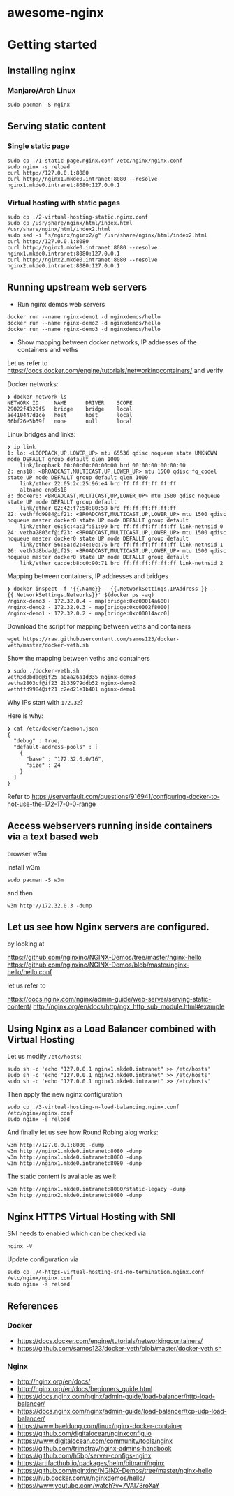 # awesome-nginx

# Getting started

## Installing nginx
### Manjaro/Arch Linux
```
sudo pacman -S nginx
```

## Serving static content

### Single static page
```
sudo cp ./1-static-page.nginx.conf /etc/nginx/nginx.conf
sudo nginx -s reload
curl http://127.0.0.1:8080
curl http://nginx1.mkde0.intranet:8080 --resolve nginx1.mkde0.intranet:8080:127.0.0.1
```

### Virtual hosting with static pages
```
sudo cp ./2-virtual-hosting-static.nginx.conf
sudo cp /usr/share/nginx/html/index.html /usr/share/nginx/html/index2.html
sudo sed -i "s/nginx/nginx2/g" /usr/share/nginx/html/index2.html
curl http://127.0.0.1:8080
curl http://nginx1.mkde0.intranet:8080 --resolve nginx1.mkde0.intranet:8080:127.0.0.1
curl http://nginx2.mkde0.intranet:8080 --resolve nginx2.mkde0.intranet:8080:127.0.0.1
```

## Running upstream web servers
- Run nginx demos web servers
```
docker run --name nginx-demo1 -d nginxdemos/hello
docker run --name nginx-demo2 -d nginxdemos/hello
docker run --name nginx-demo3 -d nginxdemos/hello
```
- Show mapping between docker networks, IP addresses of the containers
  and veths

Let us refer to
https://docs.docker.com/engine/tutorials/networkingcontainers/ and
verify

Docker networks:
```
❯ docker network ls
NETWORK ID     NAME      DRIVER    SCOPE
29022f4329f5   bridge    bridge    local
ae410447d1ce   host      host      local
66bf26e5b59f   none      null      local
```
Linux bridges and links:
```
❯ ip link
1: lo: <LOOPBACK,UP,LOWER_UP> mtu 65536 qdisc noqueue state UNKNOWN mode DEFAULT group default qlen 1000
    link/loopback 00:00:00:00:00:00 brd 00:00:00:00:00:00
2: ens18: <BROADCAST,MULTICAST,UP,LOWER_UP> mtu 1500 qdisc fq_codel state UP mode DEFAULT group default qlen 1000
    link/ether 22:05:2c:25:96:e4 brd ff:ff:ff:ff:ff:ff
    altname enp0s18
8: docker0: <BROADCAST,MULTICAST,UP,LOWER_UP> mtu 1500 qdisc noqueue state UP mode DEFAULT group default 
    link/ether 02:42:f7:58:80:58 brd ff:ff:ff:ff:ff:ff
22: vethffd9984@if21: <BROADCAST,MULTICAST,UP,LOWER_UP> mtu 1500 qdisc noqueue master docker0 state UP mode DEFAULT group default 
    link/ether e6:5c:4a:3f:51:99 brd ff:ff:ff:ff:ff:ff link-netnsid 0
24: vetha2803cf@if23: <BROADCAST,MULTICAST,UP,LOWER_UP> mtu 1500 qdisc noqueue master docker0 state UP mode DEFAULT group default 
    link/ether 56:8a:d2:4e:0c:76 brd ff:ff:ff:ff:ff:ff link-netnsid 1
26: veth3d8bdad@if25: <BROADCAST,MULTICAST,UP,LOWER_UP> mtu 1500 qdisc noqueue master docker0 state UP mode DEFAULT group default 
    link/ether ca:de:b8:c0:90:71 brd ff:ff:ff:ff:ff:ff link-netnsid 2
```
Mapping between containers, IP addresses and bridges
```
❯ docker inspect -f '{{.Name}} - {{.NetworkSettings.IPAddress }} - {{.NetworkSettings.Networks}}' $(docker ps -aq)
/nginx-demo3 - 172.32.0.4 - map[bridge:0xc00014a600]
/nginx-demo2 - 172.32.0.3 - map[bridge:0xc0002f8000]
/nginx-demo1 - 172.32.0.2 - map[bridge:0xc00014acc0]
```

Download the script for mapping between veths and containers
```
wget https://raw.githubusercontent.com/samos123/docker-veth/master/docker-veth.sh
```
Show the mapping between veths and containers

```
❯ sudo ./docker-veth.sh
veth3d8bdad@if25 a0aa26a1d335 nginx-demo3
vetha2803cf@if23 2b33979ddb52 nginx-demo2
vethffd9984@if21 c2ed21e1b401 nginx-demo1
```
Why IPs start with `172.32`?

Here is why:
```
❯ cat /etc/docker/daemon.json
{
  "debug" : true,
  "default-address-pools" : [
    {
      "base" : "172.32.0.0/16",
      "size" : 24
    }
  ]
}

```
Refer to https://serverfault.com/questions/916941/configuring-docker-to-not-use-the-172-17-0-0-range



## Access webservers running inside containers via a text based web
browser w3m 

install w3m 
```
sudo pacman -S w3m
```
and then

```
w3m http://172.32.0.3 -dump
```

## Let us see how Nginx servers are configured.
by looking at

https://github.com/nginxinc/NGINX-Demos/tree/master/nginx-hello
https://github.com/nginxinc/NGINX-Demos/blob/master/nginx-hello/hello.conf

let us refer to 

https://docs.nginx.com/nginx/admin-guide/web-server/serving-static-content/
http://nginx.org/en/docs/http/ngx_http_sub_module.html#example

## Using Nginx as a Load Balancer combined with Virtual Hosting

Let us modify `/etc/hosts`:
```
sudo sh -c 'echo "127.0.0.1 nginx1.mkde0.intranet" >> /etc/hosts'
sudo sh -c 'echo "127.0.0.1 nginx2.mkde0.intranet" >> /etc/hosts'
sudo sh -c 'echo "127.0.0.1 nginx3.mkde0.intranet" >> /etc/hosts'
```

Then apply the new nginx configuration
```
sudo cp ./3-virtual-hosting-n-load-balancing.nginx.conf /etc/nginx/nginx.conf
sudo nginx -s reload
```

And finally let us see how Round Robing alog works:
```
w3m http://127.0.0.1:8080 -dump
w3m http://nginx1.mkde0.intranet:8080 -dump
w3m http://nginx1.mkde0.intranet:8080 -dump
w3m http://nginx1.mkde0.intranet:8080 -dump
```

The static content is available as well:
```
w3m http://nginx1.mkde0.intranet:8080/static-legacy -dump
w3m http://nginx2.mkde0.intranet:8080 -dump
```

## Nginx HTTPS Virtual Hosting with SNI

SNI needs to enabled which can be checked via 
```
nginx -V
```

Update configuration via 

```
sudo cp ./4-https-virtual-hosting-sni-no-termination.nginx.conf /etc/nginx/nginx.conf
sudo nginx -s reload
```



## References
### Docker
- https://docs.docker.com/engine/tutorials/networkingcontainers/
- https://github.com/samos123/docker-veth/blob/master/docker-veth.sh

### Nginx

- http://nginx.org/en/docs/
- http://nginx.org/en/docs/beginners_guide.html
- https://docs.nginx.com/nginx/admin-guide/load-balancer/http-load-balancer/ 
- https://docs.nginx.com/nginx/admin-guide/load-balancer/tcp-udp-load-balancer/
- https://www.baeldung.com/linux/nginx-docker-container
- https://github.com/digitalocean/nginxconfig.io
- https://www.digitalocean.com/community/tools/nginx
- https://github.com/trimstray/nginx-admins-handbook
- https://github.com/h5bp/server-configs-nginx
- https://artifacthub.io/packages/helm/bitnami/nginx
- https://github.com/nginxinc/NGINX-Demos/tree/master/nginx-hello
- https://hub.docker.com/r/nginxdemos/hello/
- https://www.youtube.com/watch?v=7VAI73roXaY
